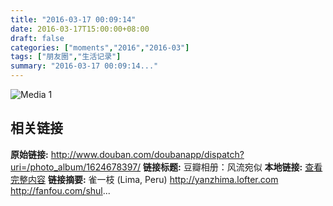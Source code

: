 ```yaml
---
title: "2016-03-17 00:09:14"
date: 2016-03-17T15:00:00+08:00
draft: false
categories: ["moments","2016","2016-03"]
tags: ["朋友圈","生活记录"]
summary: "2016-03-17 00:09:14..."
---
```


![Media 1](/Moments/photos/2016-03-17/201603170009140.jpg)

## 相关链接

**原始链接:** http://www.douban.com/doubanapp/dispatch?uri=/photo_album/1624678397/
**链接标题:** 豆瓣相册：风流宛似
**本地链接:** [查看完整内容](/link_content/2016/03/2016-03-17-5/link_content/)
**链接摘要:** 雀一枝
        (Lima, Peru)
    http://yanzhima.lofter.com http://fanfou.com/shul...

